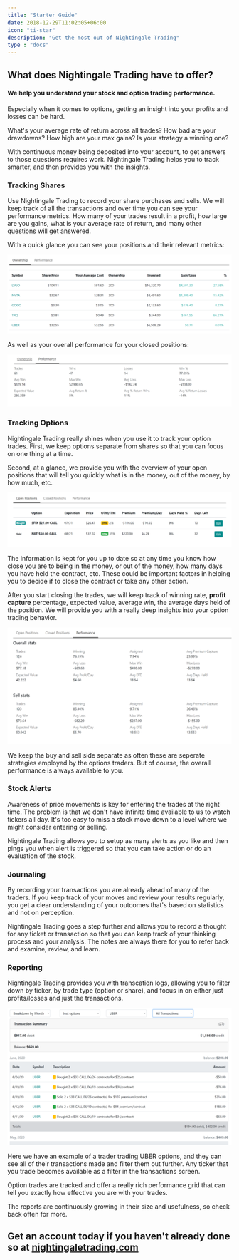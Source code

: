 ```yaml
---
title: "Starter Guide"
date: 2018-12-29T11:02:05+06:00
icon: "ti-star"
description: "Get the most out of Nightingale Trading"
type : "docs"
---
```


## What does Nightingale Trading have to offer?

#### We help you understand your stock and option trading performance.

Especially when it comes to options, getting an insight into your profits and losses can be hard.

What's your average rate of return across all trades? How bad are your drawdowns? How high are your max gains? Is your strategy a winning one?

With continuous money being deposited into your account, to get answers to those questions requires work. Nightingale Trading helps you to track smarter, and then provides you with the insights.

### Tracking Shares

Use Nightingale Trading to record your share purchases and sells. We will keep track of all the transactions and over time you can see your performance metrics. How many of your trades result in a profit, how large are you gains, what is your average rate of return, and many other questions will get answered.

With a quick glance you can see your positions and their relevant metrics:

![share ownership](shareownership.png "image")

As well as your overall performance for your closed positions:

![share performance](shareperformance.png "image")


### Tracking Options

Nightingale Trading really shines when you use it to track your option trades. First, we keep options separate from shares so that you can focus on one thing at a time.

Second, at a glance, we provide you with the overview of your open positions that will tell you quickly what is in the money, out of the money, by how much, etc.

![options ownership](optionsownership.png "image")

The information is kept for you up to date so at any time you know how close you are to being in the money, or out of the money, how many days you have held the contract, etc. These could be important factors in helping you to decide if to close the contract or take any other action.

After you start closing the trades, we will keep track of winning rate, **profit capture** percentage, expected value, average win, the average days held of the position. We will provide you with a really deep insights into your option trading behavior.

![options performance](optionsperformance.png "image")

We keep the buy and sell side separate as often these are seperate strategies employed by the options traders. But of course, the overall performance is always available to you.

### Stock Alerts

Awareness of price movements is key for entering the trades at the right time. The problem is that we don't have infinite time available to us to watch tickers all day. It's too easy to miss a stock move down to a level where we might consider entering or selling.

Nightingale Trading allows you to setup as many alerts as you like and then pings you when alert is triggered so that you can take action or do an evaluation of the stock.

### Journaling

By recording your transactions you are already ahead of many of the traders. If you keep track of your moves and review your results regularly, you get a clear understanding of your outcomes that's based on statistics and not on perception.

Nightingale Trading goes a step further and allows you to record a thought for any ticket or transaction so that you can keep track of your thinking process and your analysis. The notes are always there for you to refer back and examine, review, and learn.

### Reporting

Nightingale Trading provides you with transcation logs, allowing you to filter down by ticker, by trade type (option or share), and focus in on either just profits/losses and just the transactions.

![transactions](transactions.png "image")

Here we have an example of a trader trading UBER options, and they can see all of their transactions made and filter them out further. Any ticker that you trade becomes available as a filter in the transactions screen.

Option trades are tracked and offer a really rich performance grid that can tell you exactly how effective you are with your trades.

The reports are continuously growing in their size and usefulness, so check back often for more.

## Get an account today if you haven't already done so at [nightingaletrading.com](https://www.nightingaletrading.com)


